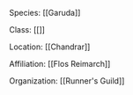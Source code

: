 Species: [[Garuda]]

Class: [[]]

Location: [[Chandrar]]

Affiliation: [[Flos Reimarch]]

Organization: [[Runner's Guild]]

